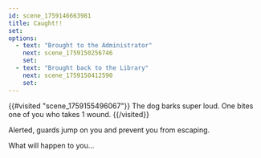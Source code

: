 ```yaml
---
id: scene_1759146663981
title: Caught!!
set:
options:
  - text: "Brought to the Administrator"
    next: scene_1759150256746
    set:
  - text: "Brought back to the Library"
    next: scene_1759150412590
    set:
---
```


{{#visited "scene_1759155496067"}}
  The dog barks super loud. One bites one of you who takes 1 wound.
{{/visited}}

Alerted, guards jump on you and prevent you from escaping. 

What will happen to you...



